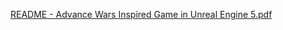 [README - Advance Wars Inspired Game in Unreal Engine 5.pdf](https://github.com/user-attachments/files/19541704/README.-.Advance.Wars.Inspired.Game.in.Unreal.Engine.5.pdf)
